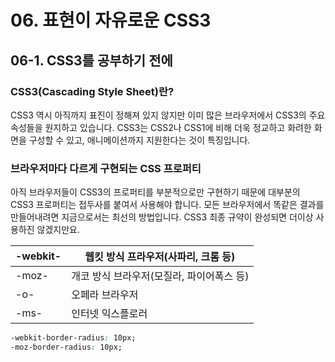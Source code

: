 # 06. 표현이 자유로운 CSS3

## 06-1. CSS3를 공부하기 전에

### CSS3(Cascading Style Sheet)란?
CSS3 역시 아직까지 표진이 정해져 있지 않지만 이미 많은 브라우저에서 CSS3의 주요 속성들을 원지하고 있습니다.
CSS3는 CSS2나 CSS1에 비해 더욱 정교하고 화려한 화면을 구성할 수 있고, 애니메이션까지 지원한다는 것이 특징입니다.

### 브라우저마다 다르게 구현되는 CSS 프로퍼티
아직 브라우저들이 CSS3의 프로퍼티를 부분적으로만 구현하기 때문에 대부분의 CSS3 프로퍼티는 접두사를 붙여서 사용해야 합니다.
모든 브라우저에서 똑같은 결과를 만들어내려면 지금으로서는 최선의 방법입니다. CSS3 최종 규약이 완성되면 더이상 사용하진 않겠지만요.

| -webkit- | 웹킷 방식 프라우저(사파리, 크롬 등) |
| --- | --- |
| -moz- | 개코 방식 브라우저(모질라, 파이어폭스 등) |
| -o- | 오페라 브라우저 |
| -ms- | 인터넷 익스플로러 |

```css
-webkit-border-radius: 10px;
-moz-border-radius: 10px;
```
